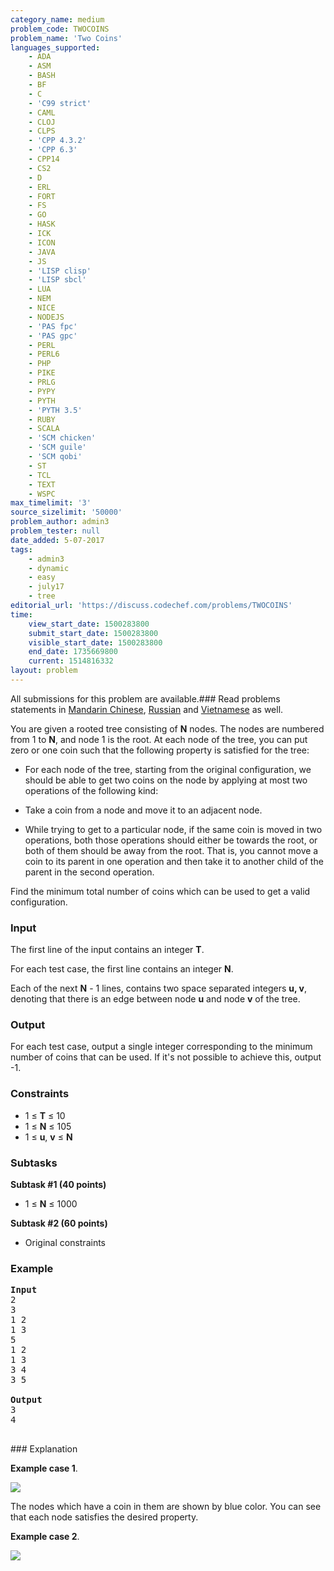 ```yaml
---
category_name: medium
problem_code: TWOCOINS
problem_name: 'Two Coins'
languages_supported:
    - ADA
    - ASM
    - BASH
    - BF
    - C
    - 'C99 strict'
    - CAML
    - CLOJ
    - CLPS
    - 'CPP 4.3.2'
    - 'CPP 6.3'
    - CPP14
    - CS2
    - D
    - ERL
    - FORT
    - FS
    - GO
    - HASK
    - ICK
    - ICON
    - JAVA
    - JS
    - 'LISP clisp'
    - 'LISP sbcl'
    - LUA
    - NEM
    - NICE
    - NODEJS
    - 'PAS fpc'
    - 'PAS gpc'
    - PERL
    - PERL6
    - PHP
    - PIKE
    - PRLG
    - PYPY
    - PYTH
    - 'PYTH 3.5'
    - RUBY
    - SCALA
    - 'SCM chicken'
    - 'SCM guile'
    - 'SCM qobi'
    - ST
    - TCL
    - TEXT
    - WSPC
max_timelimit: '3'
source_sizelimit: '50000'
problem_author: admin3
problem_tester: null
date_added: 5-07-2017
tags:
    - admin3
    - dynamic
    - easy
    - july17
    - tree
editorial_url: 'https://discuss.codechef.com/problems/TWOCOINS'
time:
    view_start_date: 1500283800
    submit_start_date: 1500283800
    visible_start_date: 1500283800
    end_date: 1735669800
    current: 1514816332
layout: problem
---
```

All submissions for this problem are available.###  Read problems statements in [Mandarin Chinese](http://www.codechef.com/download/translated/JULY17/mandarin/TWOCOINS.pdf), [Russian](http://www.codechef.com/download/translated/JULY17/russian/TWOCOINS.pdf) and [Vietnamese](http://www.codechef.com/download/translated/JULY17/vietnamese/TWOCOINS.pdf) as well.

You are given a rooted tree consisting of **N** nodes. The nodes are numbered from 1 to **N**, and node 1 is the root. At each node of the tree, you can put zero or one coin such that the following property is satisfied for the tree:

- For each node of the tree, starting from the original configuration, we should be able to get two coins on the node by applying at most two operations of the following kind:
- Take a coin from a node and move it to an adjacent node.
 
- While trying to get to a particular node, if the same coin is moved in two operations, both those operations should either be towards the root, or both of them should be away from the root. That is, you cannot move a coin to its parent in one operation and then take it to another child of the parent in the second operation.

Find the minimum total number of coins which can be used to get a valid configuration.

### Input

The first line of the input contains an integer **T**.

For each test case, the first line contains an integer **N**.

Each of the next **N** - 1 lines, contains two space separated integers **u, v**, denoting that there is an edge between node **u** and node **v** of the tree.

### Output

For each test case, output a single integer corresponding to the minimum number of coins that can be used. If it's not possible to achieve this, output -1.

### Constraints

- 1 ≤ **T** ≤ 10
- 1 ≤ **N** ≤ 105
- 1 ≤ **u**, **v** ≤ **N**

### Subtasks

**Subtask #1 (40 points)**

- 1 ≤ **N** ≤ 1000

**Subtask #2 (60 points)**

- Original constraints

### Example

<pre>
<b>Input</b>
2
3
1 2
1 3
5
1 2
1 3
3 4
3 5

<b>Output</b>
3
4

</pre>### Explanation
**Example case 1**.

![](https://discuss.codechef.com/upfiles/twocoins_first_sample.jpg)

The nodes which have a coin in them are shown by blue color. You can see that each node satisfies the desired property.

**Example case 2**.

![](https://discuss.codechef.com/upfiles/twocoins_2.jpg)
